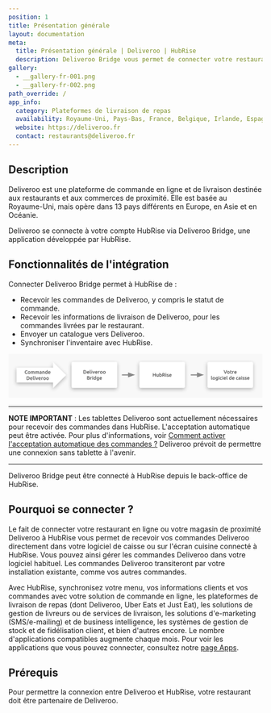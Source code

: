 ```yaml
---
position: 1
title: Présentation générale
layout: documentation
meta:
  title: Présentation générale | Deliveroo | HubRise
  description: Deliveroo Bridge vous permet de connecter votre restaurant Deliveroo à HubRise, et de recevoir vos commandes Deliveroo dans votre logiciel de caisse.
gallery:
  - __gallery-fr-001.png
  - __gallery-fr-002.png
path_override: /
app_info:
  category: Plateformes de livraison de repas
  availability: Royaume-Uni, Pays-Bas, France, Belgique, Irlande, Espagne, Italie, Australie, Nouvelle-Zélande, Singapour, Hong Kong, Émirats arabes unis et Koweït
  website: https://deliveroo.fr
  contact: restaurants@deliveroo.fr
---
```


## Description

Deliveroo est une plateforme de commande en ligne et de livraison destinée aux restaurants et aux commerces de proximité. Elle est basée au Royaume-Uni, mais opère dans 13 pays différents en Europe, en Asie et en Océanie.

Deliveroo se connecte à votre compte HubRise via Deliveroo Bridge, une application développée par HubRise.

## Fonctionnalités de l'intégration

Connecter Deliveroo Bridge permet à HubRise de :

- Recevoir les commandes de Deliveroo, y compris le statut de commande.
- Recevoir les informations de livraison de Deliveroo, pour les commandes livrées par le restaurant.
- Envoyer un catalogue vers Deliveroo.
- Synchroniser l'inventaire avec HubRise.

![Schéma du flux de connexion entre Deliveroo, Deliveroo Bridge et HubRise](../images/000-fr-2x-connection-diagram.png)

---

**NOTE IMPORTANT** : Les tablettes Deliveroo sont actuellement nécessaires pour recevoir des commandes dans HubRise. L'acceptation automatique peut être activée. Pour plus d'informations, voir [Comment activer l'acceptation automatique des commandes ?](/apps/deliveroo/faqs/acceptation-automatique/) Deliveroo prévoit de permettre une connexion sans tablette à l'avenir.

---

Deliveroo Bridge peut être connecté à HubRise depuis le back-office de HubRise.

## Pourquoi se connecter ?

Le fait de connecter votre restaurant en ligne ou votre magasin de proximité Deliveroo à HubRise vous permet de recevoir vos commandes Deliveroo directement dans votre logiciel de caisse ou sur l'écran cuisine connecté à HubRise. Vous pouvez ainsi gérer les commandes Deliveroo dans votre logiciel habituel. Les commandes Deliveroo transiteront par votre installation existante, comme vos autres commandes.

Avec HubRise, synchronisez votre menu, vos informations clients et vos commandes avec votre solution de commande en ligne, les plateformes de livraison de repas (dont Deliveroo, Uber Eats et Just Eat), les solutions de gestion de livreurs ou de services de livraison, les solutions d'e-marketing (SMS/e-mailing) et de business intelligence, les systèmes de gestion de stock et de fidélisation client, et bien d'autres encore. Le nombre d'applications compatibles augmente chaque mois. Pour voir les applications que vous pouvez connecter, consultez notre [page Apps](/apps).

## Prérequis

Pour permettre la connexion entre Deliveroo et HubRise, votre restaurant doit être partenaire de Deliveroo.
